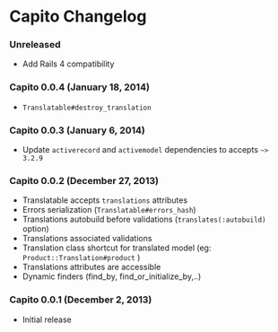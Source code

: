 # Capito Changelog

### Unreleased

* Add Rails 4 compatibility

### Capito 0.0.4 (January 18, 2014)

* `Translatable#destroy_translation`

### Capito 0.0.3 (January 6, 2014)

* Update `activerecord` and `activemodel` dependencies to accepts `~> 3.2.9`

### Capito 0.0.2 (December 27, 2013)

* Translatable accepts `translations` attributes
* Errors serialization (`Translatable#errors_hash`)
* Translations autobuild before validations (`translates(:autobuild)` option)
* Translations associated validations
* Translation class shortcut for translated model (eg: `Product::Translation#product` )
* Translations attributes are accessible
* Dynamic finders (find_by, find_or_initialize_by,..)

### Capito 0.0.1 (December 2, 2013)

* Initial release
